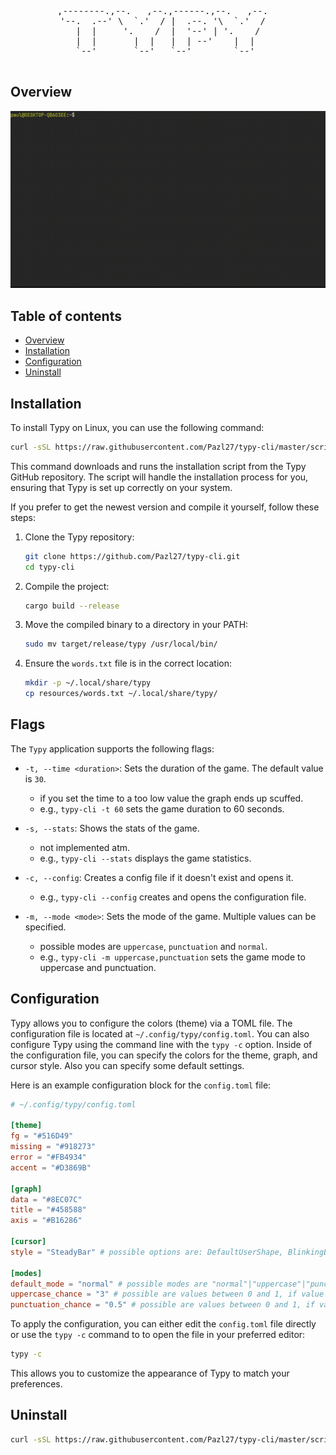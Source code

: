 <p>
  <pre align="center">
,--------.,--.   ,--.,------.,--.   ,--.  
'--.  .--' \  `.'  / |  .--. '\  `.'  /  
   |  |     '.    /  |  '--' | '.    /   
   |  |       |  |   |  | --'    |  |    
   `--'       `--'   `--'        `--'    
  </pre>
</p>

## Overview
![Description of the GIF](./doc/assets/demo.gif)

## Table of contents
- [Overview](#overview)
- [Installation](#installation)
- [Configuration](#configuration)
- [Uninstall](#uninstall)

## Installation
To install Typy on Linux, you can use the following command:

```bash
curl -sSL https://raw.githubusercontent.com/Pazl27/typy-cli/master/scripts/install.sh | bash
```

This command downloads and runs the installation script from the Typy GitHub repository. The script will handle the installation process for you, ensuring that Typy is set up correctly on your system.

If you prefer to get the newest version and compile it yourself, follow these steps:

1. Clone the Typy repository:
    ```bash
    git clone https://github.com/Pazl27/typy-cli.git
    cd typy-cli
    ```

2. Compile the project:
    ```bash
    cargo build --release
    ```

3. Move the compiled binary to a directory in your PATH:
    ```bash
    sudo mv target/release/typy /usr/local/bin/
    ```

4. Ensure the `words.txt` file is in the correct location:
    ```bash
    mkdir -p ~/.local/share/typy
    cp resources/words.txt ~/.local/share/typy/
    ```

## Flags
The `Typy` application supports the following flags:

- `-t, --time <duration>`: Sets the duration of the game. The default value is `30`.
  - if you set the time to a too low value the graph ends up scuffed.
  - e.g., `typy-cli -t 60` sets the game duration to 60 seconds.

- `-s, --stats`: Shows the stats of the game.
  - not implemented atm.
  - e.g., `typy-cli --stats` displays the game statistics.

- `-c, --config`: Creates a config file if it doesn't exist and opens it.
  - e.g., `typy-cli --config` creates and opens the configuration file.

- `-m, --mode <mode>`: Sets the mode of the game. Multiple values can be specified.
  - possible modes are `uppercase`, `punctuation` and `normal`.
  - e.g., `typy-cli -m uppercase,punctuation` sets the game mode to uppercase and punctuation.


## Configuration
Typy allows you to configure the colors (theme) via a TOML file. The configuration file is located at `~/.config/typy/config.toml`. You can also configure Typy using the command line with the `typy -c` option.
Inside of the configuration file, you can specify the colors for the theme, graph, and cursor style. Also you can specify some default settings.

Here is an example configuration block for the `config.toml` file:

```toml
# ~/.config/typy/config.toml

[theme]
fg = "#516D49"
missing = "#918273"
error = "#FB4934"
accent = "#D3869B"

[graph]
data = "#8EC07C"
title = "#458588"
axis = "#B16286"

[cursor]
style = "SteadyBar" # possible options are: DefaultUserShape, BlinkingBlock, SteadyBlock, BlinkingUnderScore, SteadyUnderScore, BlinkingBar, SteadyBar,

[modes]
default_mode = "normal" # possible modes are "normal"|"uppercase"|"punctuation", combinations of modes is also possible e.g: "uppercase, punctuation"
uppercase_chance = "3" # possible are values between 0 and 1, if value is too high it gets clamped to 1, if too low it gets clamped to 0
punctuation_chance = "0.5" # possible are values between 0 and 1, if value is too high it gets clamped to 1, if too low it gets clamped to 0
```

To apply the configuration, you can either edit the `config.toml` file directly or use the `typy -c` command to to open the file in your preferred editor:

```bash
typy -c 
```

This allows you to customize the appearance of Typy to match your preferences.

## Uninstall
```bash
curl -sSL https://raw.githubusercontent.com/Pazl27/typy-cli/master/scripts/uninstall.sh | bash
```
